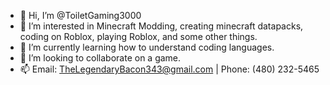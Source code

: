 - 👋 Hi, I’m @ToiletGaming3000
- 👀 I’m interested in Minecraft Modding, creating minecraft datapacks, coding on Roblox, playing Roblox, and some other things.
- 🌱 I’m currently learning how to understand coding languages.
- 💞️ I’m looking to collaborate on a game.
- 📫 Email: TheLegendaryBacon343@gmail.com | Phone: (480) 232-5465

